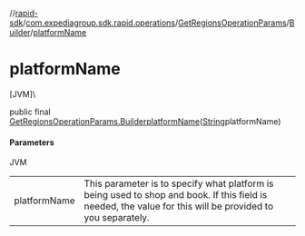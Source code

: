 //[rapid-sdk](../../../../index.md)/[com.expediagroup.sdk.rapid.operations](../../index.md)/[GetRegionsOperationParams](../index.md)/[Builder](index.md)/[platformName](platform-name.md)

# platformName

[JVM]\

public final [GetRegionsOperationParams.Builder](index.md)[platformName](platform-name.md)([String](https://docs.oracle.com/javase/8/docs/api/java/lang/String.html)platformName)

#### Parameters

JVM

| | |
|---|---|
| platformName | This parameter is to specify what platform is being used to shop and book. If this field is needed, the value for this will be provided to you separately. |
